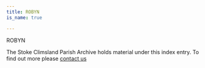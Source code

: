 ```yaml
---
title: ROBYN
is_name: true

---
```


ROBYN


The Stoke Climsland Parish Archive holds material under this index entry. To find out more please [contact us](/contact/)
